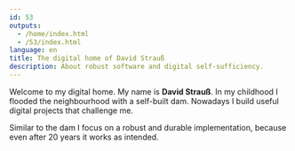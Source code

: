 ```yaml
---
id: 53
outputs:
  - /home/index.html
  - /53/index.html
language: en
title: The digital home of David Strauß
description: About robust software and digital self-sufficiency.
---
```


Welcome to my digital home. My name is **David Strauß**. In my childhood I flooded the neighbourhood with a self-built dam. Nowadays I build useful digital projects that challenge me.

Similar to the dam I focus on a robust and durable implementation, because even after 20 years it works as intended.
